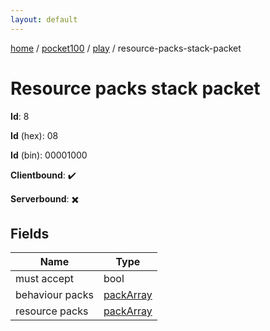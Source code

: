 ```yaml
---
layout: default
---
```


[home](/)  /  [pocket100](/protocol/pocket100)  /  [play](/protocol/pocket100/play)  /  resource-packs-stack-packet

# Resource packs stack packet

**Id**: 8

**Id** (hex): 08

**Id** (bin): 00001000

**Clientbound**: ✔️

**Serverbound**: ✖️

## Fields

Name | Type
---|---
must accept | bool
behaviour packs | [packArray](/protocol/pocket100/arrays)
resource packs | [packArray](/protocol/pocket100/arrays)
